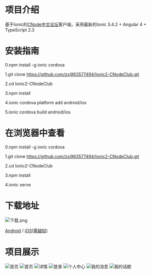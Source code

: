 # 项目介绍 

基于Ionic的[CNode中文论坛](https://cnodejs.org/ "CNode中文论坛")客户端，采用最新的Ionic 3.4.2 + Angular 4 + TypeScript 2.3

# 安装指南

0.npm install -g ionic cordova

1.git clone https://github.com/zxj963577494/Ionic2-CNodeClub.git

2.cd Ionic2-CNodeClub

3.npm install

4.ionic cordova platform add android/ios

5.ionic cordova build android/ios

# 在浏览器中查看

0.npm install -g ionic cordova

1.git clone https://github.com/zxj963577494/Ionic2-CNodeClub.git

2.cd Ionic2-CNodeClub

3.npm install

4.ionic serve

# 下载地址

![下载.png](http://os9fefyck.bkt.clouddn.com/review.png)

[Android](https://fir.im/k4qz "android") / [iOS(需越狱)](https://fir.im/9e6h "IOS")


# 项目展示

![首页](http://os9fefyck.bkt.clouddn.com/IMG_0187.PNG?imageView2/0/w/426/h/240)
![首页](http://os9fefyck.bkt.clouddn.com/IMG_0188.PNG?imageView2/0/w/426/h/240)
![详情](http://os9fefyck.bkt.clouddn.com/IMG_0189.PNG?imageView2/0/w/426/h/240)
![登录](http://os9fefyck.bkt.clouddn.com/IMG_0190.PNG?imageView2/0/w/426/h/240)
![个人中心](http://os9fefyck.bkt.clouddn.com/IMG_0191.PNG?imageView2/0/w/426/h/240)
![我的消息](http://os9fefyck.bkt.clouddn.com/IMG_0192.PNG?imageView2/0/w/426/h/240)
![我的话题](http://os9fefyck.bkt.clouddn.com/IMG_0193.PNG?imageView2/0/w/426/h/240)
